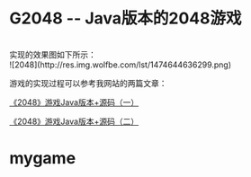 # G2048 -- Java版本的2048游戏
<br>
实现的效果图如下所示：
<br>
![2048](http://res.img.wolfbe.com/lst/1474644636299.png)


游戏的实现过程可以参考我网站的两篇文章：

[《2048》游戏Java版本+源码（一）](http://www.wolfbe.com/detail/201609/366.html)

[《2048》游戏Java版本+源码（二）](http://www.wolfbe.com/detail/201609/369.html)


# mygame

